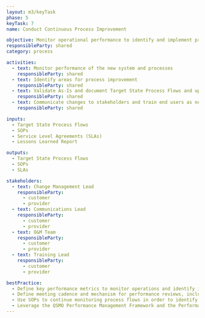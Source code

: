 ```yaml
---
layout: m3/keyTask
phase: 5
keyTask: 7
name: Conduct Continuous Process Improvement

objective: Monitor operational performance to identify and implement process improvement opportunities. 
responsibleParty: shared
category: process

activities:
  - text: Monitor performance of the new system and processes
    responsibleParty: shared
  - text: Identify areas for process improvement
    responsibleParty: shared
  - text: Validate As-Is and document Target State Process Flows and update Standard Operating Procedures (SOPs)
    responsibleParty: shared
  - text: Communicate changes to stakeholders and train end users as necessary
    responsibleParty: shared

inputs:
  - Target State Process Flows
  - SOPs
  - Service Level Agreements (SLAs)
  - Lessons Learned Report

outputs:
  - Target State Process Flows 
  - SOPs
  - SLAs

stakeholders:
  - text: Change Management Lead
    responsibleParty:
      - customer
      - provider
  - text: Communications Lead
    responsibleParty:
      - customer
      - provider
  - text: O&M Team
    responsibleParty:
      - customer
      - provider
  - text: Training Lead
    responsibleParty:
      - customer
      - provider

bestPractice:
  - Define key performance metrics to monitor operations and identify improvement opportunities
  - Define meeting cadence and mechanism for performance reviews, including customer satisfaction surveys
  - Use SOPs to continue monitoring process flows in order to identify potential opportunities for process enhancement, updating SOPs on a regular basis
  - Leverage the QSMO Performance Management Framework and the Performance Management Guidebook for guidance on continuous performance management and improvement
---
```


